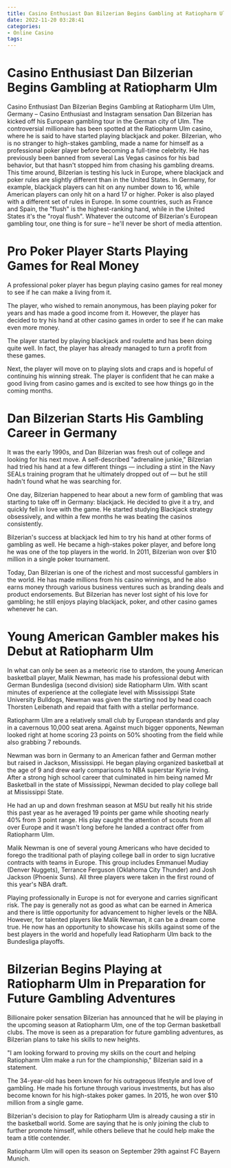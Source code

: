 ```yaml
---
title: Casino Enthusiast Dan Bilzerian Begins Gambling at Ratiopharm Ulm
date: 2022-11-20 03:28:41
categories:
- Online Casino
tags:
---
```



#  Casino Enthusiast Dan Bilzerian Begins Gambling at Ratiopharm Ulm

Casino Enthusiast Dan Bilzerian Begins Gambling at Ratiopharm Ulm
Ulm, Germany – Casino Enthusiast and Instagram sensation Dan Bilzerian has kicked off his European gambling tour in the German city of Ulm. The controversial millionaire has been spotted at the Ratiopharm Ulm casino, where he is said to have started playing blackjack and poker.
Bilzerian, who is no stranger to high-stakes gambling, made a name for himself as a professional poker player before becoming a full-time celebrity. He has previously been banned from several Las Vegas casinos for his bad behavior, but that hasn't stopped him from chasing his gambling dreams.
This time around, Bilzerian is testing his luck in Europe, where blackjack and poker rules are slightly different than in the United States. In Germany, for example, blackjack players can hit on any number down to 16, while American players can only hit on a hard 17 or higher.
Poker is also played with a different set of rules in Europe. In some countries, such as France and Spain, the "flush" is the highest-ranking hand, while in the United States it's the "royal flush".
Whatever the outcome of Bilzerian's European gambling tour, one thing is for sure – he'll never be short of media attention.

#  Pro Poker Player Starts Playing Games for Real Money

A professional poker player has begun playing casino games for real money to see if he can make a living from it.

The player, who wished to remain anonymous, has been playing poker for years and has made a good income from it. However, the player has decided to try his hand at other casino games in order to see if he can make even more money.

The player started by playing blackjack and roulette and has been doing quite well. In fact, the player has already managed to turn a profit from these games.

Next, the player will move on to playing slots and craps and is hopeful of continuing his winning streak. The player is confident that he can make a good living from casino games and is excited to see how things go in the coming months.

#  Dan Bilzerian Starts His Gambling Career in Germany

It was the early 1990s, and Dan Bilzerian was fresh out of college and looking for his next move. A self-described "adrenaline junkie," Bilzerian had tried his hand at a few different things — including a stint in the Navy SEALs training program that he ultimately dropped out of — but he still hadn't found what he was searching for.

One day, Bilzerian happened to hear about a new form of gambling that was starting to take off in Germany: blackjack. He decided to give it a try, and quickly fell in love with the game. He started studying Blackjack strategy obsessively, and within a few months he was beating the casinos consistently.

Bilzerian's success at blackjack led him to try his hand at other forms of gambling as well. He became a high-stakes poker player, and before long he was one of the top players in the world. In 2011, Bilzerian won over $10 million in a single poker tournament.

Today, Dan Bilzerian is one of the richest and most successful gamblers in the world. He has made millions from his casino winnings, and he also earns money through various business ventures such as branding deals and product endorsements. But Bilzerian has never lost sight of his love for gambling; he still enjoys playing blackjack, poker, and other casino games whenever he can.

#  Young American Gambler makes his Debut at Ratiopharm Ulm

In what can only be seen as a meteoric rise to stardom, the young American basketball player, Malik Newman, has made his professional debut with German Bundesliga (second division) side Ratiopharm Ulm. With scant minutes of experience at the collegiate level with Mississippi State University Bulldogs, Newman was given the starting nod by head coach Thorsten Leibenath and repaid that faith with a stellar performance.

Ratiopharm Ulm are a relatively small club by European standards and play in a cavernous 10,000 seat arena. Against much bigger opponents, Newman looked right at home scoring 23 points on 50% shooting from the field while also grabbing 7 rebounds.

Newman was born in Germany to an American father and German mother but raised in Jackson, Mississippi. He began playing organized basketball at the age of 9 and drew early comparisons to NBA superstar Kyrie Irving. After a strong high school career that culminated in him being named Mr Basketball in the state of Mississippi, Newman decided to play college ball at Mississippi State.

He had an up and down freshman season at MSU but really hit his stride this past year as he averaged 19 points per game while shooting nearly 40% from 3 point range. His play caught the attention of scouts from all over Europe and it wasn't long before he landed a contract offer from Ratiopharm Ulm.

Malik Newman is one of several young Americans who have decided to forego the traditional path of playing college ball in order to sign lucrative contracts with teams in Europe. This group includes Emmanuel Mudiay (Denver Nuggets), Terrance Ferguson (Oklahoma City Thunder) and Josh Jackson (Phoenix Suns). All three players were taken in the first round of this year's NBA draft.

Playing professionally in Europe is not for everyone and carries significant risk. The pay is generally not as good as what can be earned in America and there is little opportunity for advancement to higher levels or the NBA. However, for talented players like Malik Newman, it can be a dream come true. He now has an opportunity to showcase his skills against some of the best players in the world and hopefully lead Ratiopharm Ulm back to the Bundesliga playoffs.

#  Bilzerian Begins Playing at Ratiopharm Ulm in Preparation for Future Gambling Adventures

Billionaire poker sensation Bilzerian has announced that he will be playing in the upcoming season at Ratiopharm Ulm, one of the top German basketball clubs. The move is seen as a preparation for future gambling adventures, as Bilzerian plans to take his skills to new heights.

"I am looking forward to proving my skills on the court and helping Ratiopharm Ulm make a run for the championship," Bilzerian said in a statement.

The 34-year-old has been known for his outrageous lifestyle and love of gambling. He made his fortune through various investments, but has also become known for his high-stakes poker games. In 2015, he won over $10 million from a single game.

Bilzerian's decision to play for Ratiopharm Ulm is already causing a stir in the basketball world. Some are saying that he is only joining the club to further promote himself, while others believe that he could help make the team a title contender.

Ratiopharm Ulm will open its season on September 29th against FC Bayern Munich.